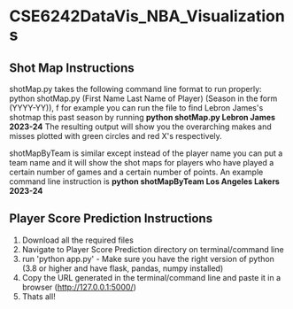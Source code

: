 # CSE6242DataVis_NBA_Visualizations

## Shot Map Instructions

shotMap.py takes the following command line format to run properly: python shotMap.py (First Name Last Name of Player) (Season in the form (YYYY-YY)), f
for example you can run the file to find Lebron James's shotmap this past season by running **python shotMap.py Lebron James 2023-24**
The resulting output will show you the overarching makes and misses plotted with green circles and red X's respectively.

shotMapByTeam is similar except instead of the player name you can put a team name and it will show the shot maps for players who have played a certain number of games
and a certain number of points. An example command line instruction is **python shotMapByTeam Los Angeles Lakers 2023-24**

## Player Score Prediction Instructions

1) Download all the required files
2) Navigate to Player Score Prediction directory on terminal/command line
3) run 'python app.py' - Make sure you have the right version of python (3.8 or higher and have flask, pandas, numpy installed)
4) Copy the URL generated in the terminal/command line and paste it in a browser (http://127.0.0.1:5000/)
5) Thats all!
